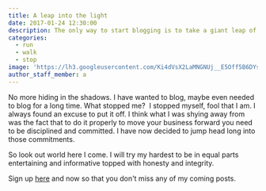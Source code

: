 ```yaml
---
title: A leap into the light
date: 2017-01-24 12:30:00
description: The only way to start blogging is to take a giant leap of faith and start writing and publishing.
categories:
  - run
  - walk
  - stop
image: 'https://lh3.googleusercontent.com/Ki4dVsX2LaMNGNUj__E5Off5B6DYsMiBKPM_-aDOJLY7Z3PIacf6TRlGB1u1tLNjT1zoHfA4u-ZOxb4QMlTZn1Qt0VgbXOzLXzo=w1100-rj-e30?.jpg'
author_staff_member: a
---
```



No more hiding in the shadows. I have wanted to blog, maybe even needed to blog for a long time. What stopped me? &nbsp;I stopped myself, fool that I am. I always found an excuse to put it off. I think what I was shying away from was the fact that to do it properly to move your business forward you need to be disciplined and committed. I have now decided to jump head long into those commitments.

So look out world here I come. I will try my hardest to be in equal parts entertaining and informative topped with honesty and integrity.&nbsp;

Sign up [here](javascript:void(location.href='mailto:'+String.fromCharCode(99,104,101,101,107,101,121,64,109,111,110,107,101,121,46,99,111,109)))&nbsp;and now so that you don't miss any of my coming posts.